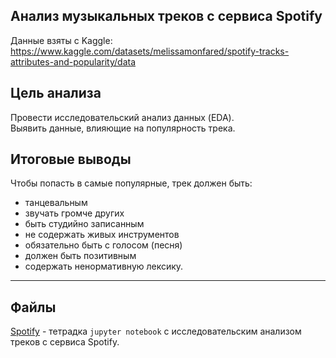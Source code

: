 ## Анализ музыкальных треков с сервиса Spotify
Данные взяты с Kaggle: https://www.kaggle.com/datasets/melissamonfared/spotify-tracks-attributes-and-popularity/data

## Цель анализа

Провести исследовательский анализ данных (EDA).  
Выявить данные, влияющие на популярность трека.

## Итоговые выводы

Чтобы попасть в самые популярные, трек должен быть:

* танцевальным
* звучать громче других
* быть студийно записанным
* не содержать живых инструментов
* обязательно быть с голосом (песня)
* должен быть позитивным
* содержать ненормативную лексику.
***
## Файлы
[Spotify](https://github.com/Zaytsev-V/data-analytics-portfolio/blob/main/PET_PROJECTS/Spotify/Spotify.ipynb) - тетрадка `jupyter notebook` с исследовательским анализом треков с сервиса Spotify.

